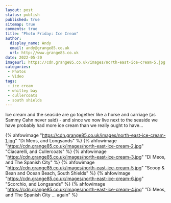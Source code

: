```yaml
---
layout: post
status: publish
published: true 
sitemap: true
comments: true
title: "Photo Friday: Ice Cream"
author:
  display_name: Andy
  email: andy@grange85.co.uk
  url: http://www.grange85.co.uk
date: 2022-05-20
imageurl: https://cdn.grange85.co.uk/images/north-east-ice-cream-5.jpg
categories:
 - Photos
 - Video
tags:
 - ice cream
 - whitley bay
 - cullercoats
 - south shields
---
```

Ice cream and the seaside are go together like a horse and carriage (as Sammy Cahn never said) - and since we now live next to the seaside we have probably had more ice cream than we really ought to have...

{% ahfowimage "https://cdn.grange85.co.uk/images/north-east-ice-cream-1.jpg" "Di Meos, and Longsands" %}
{% ahfowimage "https://cdn.grange85.co.uk/images/north-east-ice-cream-2.jpg" "Ciacarelli, and Cullercoats" %}
{% ahfowimage "https://cdn.grange85.co.uk/images/north-east-ice-cream-3.jpg" "Di Meos, and The Spanish City" %}
{% ahfowimage "https://cdn.grange85.co.uk/images/north-east-ice-cream-5.jpg" "Scoop & Bean and Ocean Beach, South Shields" %}
{% ahfowimage "https://cdn.grange85.co.uk/images/north-east-ice-cream-6.jpg" "Scorchio, and Longsands" %}
{% ahfowimage "https://cdn.grange85.co.uk/images/north-east-ice-cream-4.jpg" "Di Meos, and The Spanish City ... again" %}

